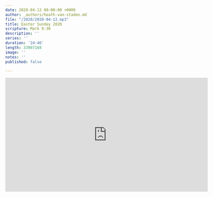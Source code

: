 ```yaml
---
date: 2020-04-12 00:00:00 +0000
author: _authors/heath-van-staden.md
file: "/2020/2020-04-12.mp3"
title: Easter Sunday 2020
scripture: Mark 9:30
description: ''
series: ''
duration: '24:46'
length: 33907168
image: ''
notes: ''
published: false

---
```

<iframe src="https://player.vimeo.com/video/406814315" width="640" height="360" frameborder="0" allow="autoplay; fullscreen" allowfullscreen></iframe>